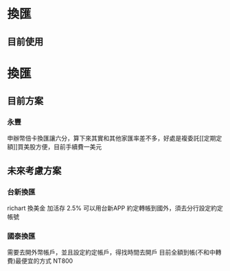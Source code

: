 # 換匯
## 目前使用
# 換匯
## 目前方案
### 永豐
申辦幣倍卡換匯讓六分，算下來其實和其他家匯率差不多，好處是複委託[[定期定額]]買美股方便，目前手續費一美元

## 未來考慮方案
### 台新換匯 
richart 換美金 加活存 2.5%
可以用台新APP 約定轉帳到國外，須去分行設定約定帳號

### 國泰換匯 
需要去開外幣帳戶，並且設定約定帳戶，得找時間去開戶
目前全額到帳(不和中轉費)最便宜的方式 NT800

